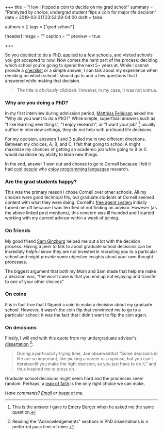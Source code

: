 +++
title = "How I flipped a coin to decide on my grad school"
summary = "Paralyzed by choice, undergrad student flips a coin for major life decision"
date = 2019-03-31T23:53:29-04:00
draft = false

authors = []
tags = ["grad school"]

[header]
image = ""
caption = ""
preview = true

+++

So you [decided to do a PhD](http://jxyzabc.blogspot.com/2011/12/reasons-to-pursue-phd.html), [applied to a few schools](jxyzabc.blogspot.com/2012/10/faq-applying-to-graduate-school-for.html), and visited schools you got accepted to now. Now comes
the hard part of the process: deciding which school you're going to spend the
next 5+ years at. While I cannot provide a [checklist](https://www.sigplan.org/Resources/EmpiricalEvaluation/) or a simple answer, I can talk about my experience
when deciding on which school I should go to and a few questions that I answered
while making that decision.

> The title is *obviously* clickbait. However, in my case, it was not untrue.

### Why are you doing a PhD?

In my first interview during admission period, [Matthias Felleisen](http://www.ccs.neu.edu/~matthias/) asked me "Why do you want to do a PhD?" While simple,
superficial answers such as "I like learning new things", "I enjoy research", or
"I want *your* job" [^1] usually suffice in interview settings, they do not
help with profound life decisions.

For my decision, answers 1 and 3 pulled me in two different directions. Between
my choices, A, B, and C, I felt that going to school A might maximize my chances
of getting an academic job while going to B or C would maximize my ability to
learn new things.

In the end, answer 1 won out and choose to go to Cornell because I felt it
had [cool][adrian] [people][nate] who [enjoy][dexter] [programming][andru] [languages][greg] research.

[adrian]: https://www.cs.cornell.edu/~asampson/
[nate]: http://www.cs.cornell.edu/~jnfoster/
[dexter]: http://www.cs.cornell.edu/~kozen/
[andru]: https://www.cs.cornell.edu/andru/
[greg]: http://www.cs.cornell.edu/~jgm/jgm.html

### Are the grad students happy?

This was the primary reason I chose Cornell over other schools. All my choices
were good technical fits, but graduate students at Cornell seemed content with
what they were doing. Cornell's [free agent system](/post/free-agent-cornell)
initially turned me off because I was terrified of not finding an advisor.
However (as the above linked post mentions), this concern was ill founded and
I started working with my current advisor within a week of joining.

### On friends

My good friend [Sam Ginzburg](https://samginzburg.com/) helped me out a lot
with the decision process. Having a peer to talk to about graduate school
decisions can be incredibly helpful since they are not invested in recruiting
you to a particular school and might provide some objective insights about
your own thought processes.

The biggest argument that both my Mom and Sam made that help me make a decision
was, "the worst case is that you end up not enjoying and transfer to one of
your other choices"

### On coins

It is in fact true that I flipped a coin to make a decision about my graduate
school. However, it wasn't the coin flip that convinced me to go to a particular
school; it was the fact that I didn't want to flip the coin again.

### On decisions

Finally, I will end with this quote from my undergraduate advisor's [dissertation](https://repository.library.brown.edu/studio/item/bdr:297608/) [^2]:

> During a particularly trying time, Joe observedthat “Some decisions in life are so important, like picking a career or a spouse, but you can’t iterateuntil you make the right decision, so you just have to do it,” and thus inspired me to press on.

Graduate school decisions might seem hard and the processes seem random. Perhaps,
a [leap of faith](https://en.wikipedia.org/wiki/Leap_of_faith#Kierkegaard,_Goethe,_Marx,_and_Tolstoy) is the only right choice we can make.

_Have comments? [Email](mailto:rachit.nigam12@gmail.com) or [tweet](https://twitter.com/notypes) at me._

[^1]: This is the answer I gave to [Emery Berger](https://emeryberger.com/) when he asked me the same question.

[^2]: Reading the "Acknowledgements" sections in PhD dissertations is a preferred pass time of mine.
